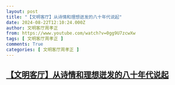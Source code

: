 ```yaml
---
layout: post
title: "【文明客厅】从诗情和理想迸发的八十年代说起"
date: 2024-08-22T12:10:24.000Z
author: 文明客厅周孝正
from: https://www.youtube.com/watch?v=0gg9U7zcwXw
tags: [ 文明客厅周孝正 ]
comments: True
categories: [ 文明客厅周孝正 ]
---
```

<!--1724328624000-->
[【文明客厅】从诗情和理想迸发的八十年代说起](https://www.youtube.com/watch?v=0gg9U7zcwXw)
------

<div>

</div>
